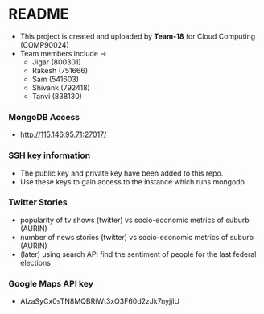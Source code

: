 # README #

*  This project is created and uploaded by __Team-18__ for Cloud Computing (COMP90024)
*  Team members include ->
      +  Jigar (800301)
      +  Rakesh (751666)
      +  Sam (541603)
      +  Shivank (792418)
      +  Tanvi (838130)

### MongoDB Access ###

*  http://115.146.95.71:27017/

### SSH key information ###

* The public key and private key have been added to this repo.
* Use these keys to gain access to the instance which runs mongodb

### Twitter Stories

* popularity of tv shows (twitter) vs socio-economic metrics of suburb (AURIN)
* number of news stories (twitter) vs socio-economic metrics of suburb (AURIN)
* (later) using search API find the sentiment of people for the last federal elections

### Google Maps API key
* AIzaSyCx0sTN8MQBRiWt3xQ3F60d2zJk7nyjjlU